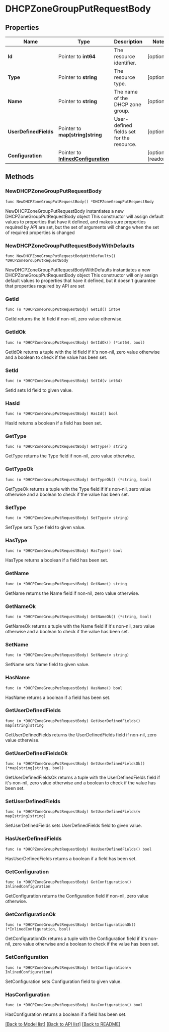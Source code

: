 # DHCPZoneGroupPutRequestBody

## Properties

Name | Type | Description | Notes
------------ | ------------- | ------------- | -------------
**Id** | Pointer to **int64** | The resource identifier. | [optional] 
**Type** | Pointer to **string** | The resource type. | [optional] 
**Name** | Pointer to **string** | The name of the DHCP zone group. | [optional] 
**UserDefinedFields** | Pointer to **map[string]string** | User-defined fields set for the resource. | [optional] 
**Configuration** | Pointer to [**InlinedConfiguration**](InlinedConfiguration.md) |  | [optional] [readonly] 

## Methods

### NewDHCPZoneGroupPutRequestBody

`func NewDHCPZoneGroupPutRequestBody() *DHCPZoneGroupPutRequestBody`

NewDHCPZoneGroupPutRequestBody instantiates a new DHCPZoneGroupPutRequestBody object
This constructor will assign default values to properties that have it defined,
and makes sure properties required by API are set, but the set of arguments
will change when the set of required properties is changed

### NewDHCPZoneGroupPutRequestBodyWithDefaults

`func NewDHCPZoneGroupPutRequestBodyWithDefaults() *DHCPZoneGroupPutRequestBody`

NewDHCPZoneGroupPutRequestBodyWithDefaults instantiates a new DHCPZoneGroupPutRequestBody object
This constructor will only assign default values to properties that have it defined,
but it doesn't guarantee that properties required by API are set

### GetId

`func (o *DHCPZoneGroupPutRequestBody) GetId() int64`

GetId returns the Id field if non-nil, zero value otherwise.

### GetIdOk

`func (o *DHCPZoneGroupPutRequestBody) GetIdOk() (*int64, bool)`

GetIdOk returns a tuple with the Id field if it's non-nil, zero value otherwise
and a boolean to check if the value has been set.

### SetId

`func (o *DHCPZoneGroupPutRequestBody) SetId(v int64)`

SetId sets Id field to given value.

### HasId

`func (o *DHCPZoneGroupPutRequestBody) HasId() bool`

HasId returns a boolean if a field has been set.

### GetType

`func (o *DHCPZoneGroupPutRequestBody) GetType() string`

GetType returns the Type field if non-nil, zero value otherwise.

### GetTypeOk

`func (o *DHCPZoneGroupPutRequestBody) GetTypeOk() (*string, bool)`

GetTypeOk returns a tuple with the Type field if it's non-nil, zero value otherwise
and a boolean to check if the value has been set.

### SetType

`func (o *DHCPZoneGroupPutRequestBody) SetType(v string)`

SetType sets Type field to given value.

### HasType

`func (o *DHCPZoneGroupPutRequestBody) HasType() bool`

HasType returns a boolean if a field has been set.

### GetName

`func (o *DHCPZoneGroupPutRequestBody) GetName() string`

GetName returns the Name field if non-nil, zero value otherwise.

### GetNameOk

`func (o *DHCPZoneGroupPutRequestBody) GetNameOk() (*string, bool)`

GetNameOk returns a tuple with the Name field if it's non-nil, zero value otherwise
and a boolean to check if the value has been set.

### SetName

`func (o *DHCPZoneGroupPutRequestBody) SetName(v string)`

SetName sets Name field to given value.

### HasName

`func (o *DHCPZoneGroupPutRequestBody) HasName() bool`

HasName returns a boolean if a field has been set.

### GetUserDefinedFields

`func (o *DHCPZoneGroupPutRequestBody) GetUserDefinedFields() map[string]string`

GetUserDefinedFields returns the UserDefinedFields field if non-nil, zero value otherwise.

### GetUserDefinedFieldsOk

`func (o *DHCPZoneGroupPutRequestBody) GetUserDefinedFieldsOk() (*map[string]string, bool)`

GetUserDefinedFieldsOk returns a tuple with the UserDefinedFields field if it's non-nil, zero value otherwise
and a boolean to check if the value has been set.

### SetUserDefinedFields

`func (o *DHCPZoneGroupPutRequestBody) SetUserDefinedFields(v map[string]string)`

SetUserDefinedFields sets UserDefinedFields field to given value.

### HasUserDefinedFields

`func (o *DHCPZoneGroupPutRequestBody) HasUserDefinedFields() bool`

HasUserDefinedFields returns a boolean if a field has been set.

### GetConfiguration

`func (o *DHCPZoneGroupPutRequestBody) GetConfiguration() InlinedConfiguration`

GetConfiguration returns the Configuration field if non-nil, zero value otherwise.

### GetConfigurationOk

`func (o *DHCPZoneGroupPutRequestBody) GetConfigurationOk() (*InlinedConfiguration, bool)`

GetConfigurationOk returns a tuple with the Configuration field if it's non-nil, zero value otherwise
and a boolean to check if the value has been set.

### SetConfiguration

`func (o *DHCPZoneGroupPutRequestBody) SetConfiguration(v InlinedConfiguration)`

SetConfiguration sets Configuration field to given value.

### HasConfiguration

`func (o *DHCPZoneGroupPutRequestBody) HasConfiguration() bool`

HasConfiguration returns a boolean if a field has been set.


[[Back to Model list]](../README.md#documentation-for-models) [[Back to API list]](../README.md#documentation-for-api-endpoints) [[Back to README]](../README.md)


